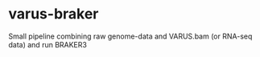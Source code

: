 # varus-braker
Small pipeline combining raw genome-data and VARUS.bam (or RNA-seq data) and run BRAKER3
